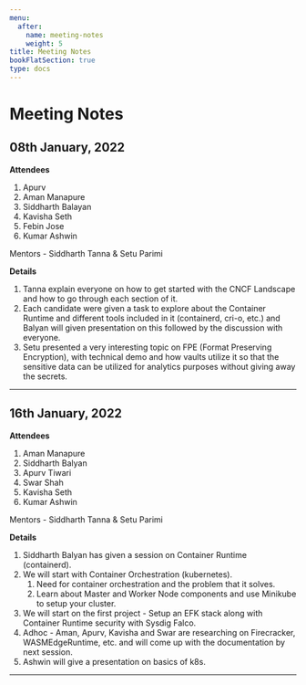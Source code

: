 ```yaml
---
menu:
  after:
    name: meeting-notes
    weight: 5
title: Meeting Notes
bookFlatSection: true
type: docs
---
```


# <b>Meeting Notes</b>

## 08th January, 2022

**Attendees**
1. Apurv
2. Aman Manapure
3. Siddharth Balayan
4. Kavisha Seth
5. Febin Jose
6. Kumar Ashwin

Mentors - Siddharth Tanna & Setu Parimi

**Details**
1. Tanna explain everyone on how to get started with the CNCF Landscape and how to go through each section of it.
2. Each candidate were given a task to explore about the Container Runtime and different tools included in it (containerd, cri-o, etc.) and Balyan will given presentation on this followed by the discussion with everyone.
3. Setu presented a very interesting topic on FPE (Format Preserving Encryption), with technical demo and how vaults utilize it so that the sensitive data can be utilized for analytics purposes without giving away the secrets.
  
---

## 16th January, 2022

**Attendees**
1. Aman Manapure
2. Siddharth Balyan
3. Apurv Tiwari
4. Swar Shah
5. Kavisha Seth
6. Kumar Ashwin

Mentors - Siddharth Tanna & Setu Parimi

**Details**
1. Siddharth Balyan has given a session on Container Runtime (containerd). 
2. We will start with Container Orchestration (kubernetes).
   1. Need for container orchestration and the problem that it solves.
   2. Learn about Master and Worker Node components and use Minikube to setup your cluster.
3. We will start on the first project - Setup an EFK stack along with Container Runtime security with Sysdig Falco.
4. Adhoc - Aman, Apurv, Kavisha and Swar are researching on Firecracker, WASMEdgeRuntime, etc. and will come up with the documentation by next session. 
5. Ashwin will give a presentation on basics of k8s.

---